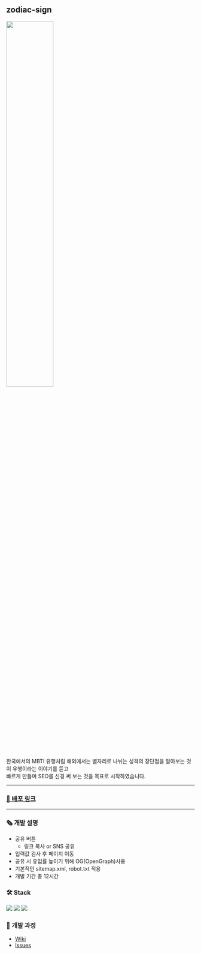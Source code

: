 ## zodiac-sign

<img src="https://user-images.githubusercontent.com/78803088/283154149-7d554fc6-ff44-472b-b66d-3b5bb797b20b.png" width="50%" />

한국에서의 MBTI 유행처럼 해외에서는 별자리로 나뉘는 성격의 장단점을 알아보는 것이 유행이라는 이야기를 듣고</br>
빠르게 만들며 SEO를 신경 써 보는 것을 목표로 시작하였습니다.

---
### [🔗 배포 링크](https://kr-zodiac-sign.netlify.app/)
---
### 🗞 개발 설명
- 공유 버튼
  - 링크 복사 or SNS 공유
- 입력값 검사 후 페이지 이동
- 공유 시 유입률 높이기 위해 OG(OpenGraph)사용
- 기본적인 sitemap.xml, robot.txt 적용
- 개발 기간 총 12시간

### 🛠 Stack
<img src="https://img.shields.io/badge/HTML-E34F26?style=flat-square&logo=html5&logoColor=white" /> <img src="https://img.shields.io/badge/CSS-1572B6?style=flat-square&logo=css3&logoColor=white" /> <img src="https://img.shields.io/badge/JavaScript-F7DF1E?style=flat-square&logo=javascript&logoColor=white" />

### 🔬 개발 과정
- [Wiki](https://github.com/kimmingyo8/zodiac-sign/wiki)
- [Issues](https://github.com/kimmingyo8/zodiac-sign/issues)
